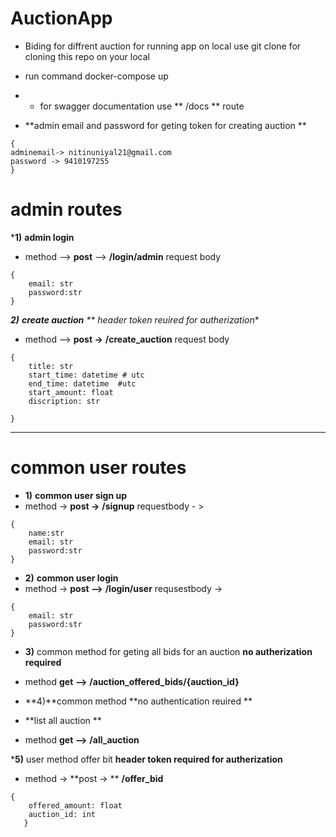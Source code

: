 # AuctionApp
* Biding for diffrent auction for running app on local use git clone for cloning this repo on your local 
* run command docker-compose up
* * for swagger documentation use ** /docs ** route 

* **admin email and password for geting token for creating auction **
```
{
adminemail-> nitinuniyal21@gmail.com
password -> 9410197255
}
```

# admin routes 
***1)** **admin login**
* method --> **post** --> **/login/admin**
request body 
```
{
    email: str
    password:str
}
```
***2)** **create auction** 
** header token reuired for autherization**
* method --> **post ->**  **/create_auction**
request body 
```
{
    title: str
    start_time: datetime # utc 
    end_time: datetime  #utc
    start_amount: float
    discription: str

}
```

---------------------------
# common user routes 

* **1)**  **common user sign up**
* method -> **post ->**  **/signup**
requestbody - > 
```
{
    name:str
    email: str
    password:str
}
```
* **2)** **common user login**
* method -> **post -->**  **/login/user**
requsestbody ->
```
{
    email: str
    password:str
}
```
* **3)** common method for geting all bids for an auction **no autherization required**
* method **get -->**  **/auction_offered_bids/{auction_id}**

* **4)**common method **no authentication reuired **
* **list all auction **
* method **get -->** **/all_auction**


***5)** user method offer bit **header token required for autherization**
* method -> **post -> ** **/offer_bid**
```
{
    offered_amount: float
    auction_id: int
   }
```



